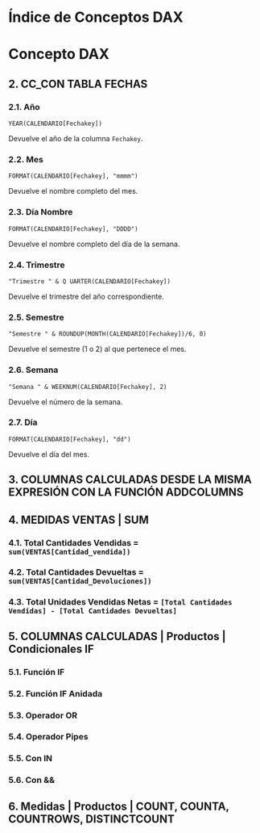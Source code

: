 # Índice de Conceptos DAX

# Concepto DAX

## 2. CC_CON TABLA FECHAS

### 2.1. Año
```DAX
YEAR(CALENDARIO[Fechakey])
```
Devuelve el año de la columna `Fechakey`.

### 2.2. Mes
```DAX
FORMAT(CALENDARIO[Fechakey], "mmmm")
```
Devuelve el nombre completo del mes.

### 2.3. Día Nombre
```DAX
FORMAT(CALENDARIO[Fechakey], "DDDD")
```
Devuelve el nombre completo del día de la semana.

### 2.4. Trimestre
```DAX
"Trimestre " & Q UARTER(CALENDARIO[Fechakey])
```
Devuelve el trimestre del año correspondiente.

### 2.5. Semestre
```DAX
"Semestre " & ROUNDUP(MONTH(CALENDARIO[Fechakey])/6, 0)
```
Devuelve el semestre (1 o 2) al que pertenece el mes.

### 2.6. Semana
```DAX
"Semana " & WEEKNUM(CALENDARIO[Fechakey], 2)
```
Devuelve el número de la semana.

### 2.7. Día
```DAX
FORMAT(CALENDARIO[Fechakey], "dd")
```
Devuelve el día del mes.


## 3. COLUMNAS CALCULADAS DESDE LA MISMA EXPRESIÓN CON LA FUNCIÓN ADDCOLUMNS

## 4. MEDIDAS VENTAS | SUM
### 4.1. Total Cantidades Vendidas = `sum(VENTAS[Cantidad_vendida])`
### 4.2. Total Cantidades Devueltas = `sum(VENTAS[Cantidad_Devoluciones])`
### 4.3. Total Unidades Vendidas Netas = `[Total Cantidades Vendidas] - [Total Cantidades Devueltas]`

## 5. COLUMNAS CALCULADAS | Productos | Condicionales IF
### 5.1. Función IF
### 5.2. Función IF Anidada
### 5.3. Operador OR
### 5.4. Operador Pipes
### 5.5. Con IN
### 5.6. Con &&

## 6. Medidas | Productos | COUNT, COUNTA, COUNTROWS, DISTINCTCOUNT
